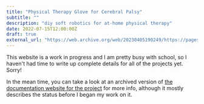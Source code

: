 ```yaml
---
title: "Physical Therapy Glove for Cerebral Palsy"
subtitle: ""
description: "diy soft robotics for at-home physical therapy"
date: 2022-07-15T12:00:00Z
draft: true
external_url: "https://web.archive.org/web/20230405190249/https://pages.olin.edu/jeff-dusek/physical-therapy-cerebral-palsy/"
---
```


This website is a work in progress and I am pretty busy with school, so I haven't had time to write up complete details for all of the projects yet. Sorry!

In the mean time, you can take a look at an archived version of [the documentation website for the project](https://web.archive.org/web/20230405190249/https://pages.olin.edu/jeff-dusek/physical-therapy-cerebral-palsy/) for more info, although it mostly describes the status before I began my work on it.
